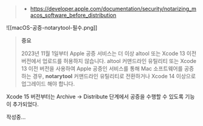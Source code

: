 > - https://developer.apple.com/documentation/security/notarizing_macos_software_before_distribution


![[macOS-공증-notarytool-필수.png]]

> **중요**
> 
> 2023년 11월 1일부터 Apple 공증 서비스는 더 이상 altool 또는 Xcode 13 이전 버전에서 업로드를 허용하지 않습니다. altool 커맨드라인 유틸리티 또는 Xcode 13 이전 버전을 사용하여 Apple 공증인 서비스를 통해 Mac 소프트웨어를 공증하는 경우, **notarytool** 커맨드라인 유틸리티로 전환하거나 Xcode 14 이상으로 업그레이드 해야 합니다.


Xcode 15 버전부터는 Archive -> Distribute 단계에서 공증을 수행할 수 있도록 기능이 추가되었다.

작성중...